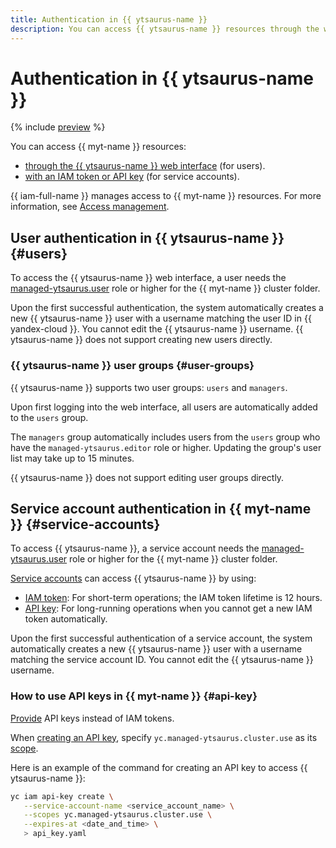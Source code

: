 ```yaml
---
title: Authentication in {{ ytsaurus-name }}
description: You can access {{ ytsaurus-name }} resources through the web interface (for users) or with an API key (for service accounts).
---
```


# Authentication in {{ ytsaurus-name }}

{% include [preview](../../_includes/managed-ytsaurus/note-preview.md) %}

You can access {{ myt-name }} resources:
* [through the {{ ytsaurus-name }} web interface](#users) (for users).
* [with an IAM token or API key](#service-accounts) (for service accounts).

{{ iam-full-name }} manages access to {{ myt-name }} resources. For more information, see [Access management](../security/index.md).

## User authentication in {{ ytsaurus-name }} {#users}

To access the {{ ytsaurus-name }} web interface, a user needs the [managed-ytsaurus.user](../security/index.md#managed-ytsaurus-user) role or higher for the {{ myt-name }} cluster folder.

Upon the first successful authentication, the system automatically creates a new {{ ytsaurus-name }} user with a username matching the user ID in {{ yandex-cloud }}. You cannot edit the {{ ytsaurus-name }} username. {{ ytsaurus-name }} does not support creating new users directly.

### {{ ytsaurus-name }} user groups {#user-groups}

{{ ytsaurus-name }} supports two user groups: `users` and `managers`. 

Upon first logging into the web interface, all users are automatically added to the `users` group.

The `managers` group automatically includes users from the `users` group who have the `managed-ytsaurus.editor` role or higher. Updating the group's user list may take up to 15 minutes.

{{ ytsaurus-name }} does not support editing user groups directly.

## Service account authentication in {{ myt-name }} {#service-accounts}

To access {{ ytsaurus-name }}, a service account needs the [managed-ytsaurus.user](../security/index.md#managed-ytsaurus-user) role or higher for the {{ myt-name }} cluster folder. 

[Service accounts](../../iam/concepts/users/service-accounts.md) can access {{ ytsaurus-name }} by using:
* [IAM token](../../iam/concepts/authorization/iam-token.md): For short-term operations; the IAM token lifetime is 12 hours.
* [API key](../../iam/concepts/authorization/api-key.md): For long-running operations when you cannot get a new IAM token automatically.

Upon the first successful authentication of a service account, the system automatically creates a new {{ ytsaurus-name }} user with a username matching the service account ID. You cannot edit the {{ ytsaurus-name }} username.

### How to use API keys in {{ myt-name }} {#api-key}

[Provide](../../iam/concepts/authorization/iam-token.md#use) API keys instead of IAM tokens.

When [creating an API key](../../iam/operations/authentication/manage-api-keys.md#create-api-key), specify `yc.managed-ytsaurus.cluster.use` as its [scope](../../iam/concepts/authorization/api-key.md#scoped-api-keys).

Here is an example of the command for creating an API key to access {{ ytsaurus-name }}:

```bash
yc iam api-key create \
   --service-account-name <service_account_name> \
   --scopes yc.managed-ytsaurus.cluster.use \
   --expires-at <date_and_time> \
   > api_key.yaml
```
